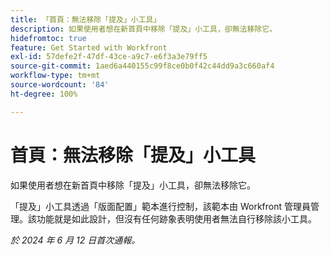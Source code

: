 ```yaml
---
title: 「首頁：無法移除「提及」小工具」
description: 如果使用者想在新首頁中移除「提及」小工具，卻無法移除它。
hidefromtoc: true
feature: Get Started with Workfront
exl-id: 57defe2f-47df-43ce-a9c7-e6f3a3e79ff5
source-git-commit: 1aed6a440155c99f8ce0b0f42c44dd9a3c660af4
workflow-type: tm+mt
source-wordcount: '84'
ht-degree: 100%

---
```


# 首頁：無法移除「提及」小工具

<!--valid issue; won't fix-->

如果使用者想在新首頁中移除「提及」小工具，卻無法移除它。

「提及」小工具透過「版面配置」範本進行控制，該範本由 Workfront 管理員管理。該功能就是如此設計，但沒有任何跡象表明使用者無法自行移除該小工具。

_於 2024 年 6 月 12 日首次通報。_
